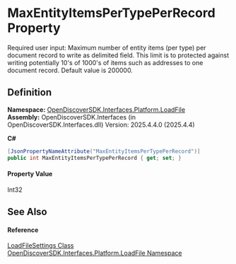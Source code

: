 # MaxEntityItemsPerTypePerRecord Property


Required user input: Maximum number of entity items (per type) per document record to write as delimited field. This limit is to protected against writing potentially 10's of 1000's of items such as addresses to one document record. Default value is 200000.



## Definition
**Namespace:** <a href="64ba929d-e4db-0192-acbb-9e65aff4a599">OpenDiscoverSDK.Interfaces.Platform.LoadFile</a>  
**Assembly:** OpenDiscoverSDK.Interfaces (in OpenDiscoverSDK.Interfaces.dll) Version: 2025.4.4.0 (2025.4.4)

**C#**
``` C#
[JsonPropertyNameAttribute("MaxEntityItemsPerTypePerRecord")]
public int MaxEntityItemsPerTypePerRecord { get; set; }
```



#### Property Value
Int32

## See Also


#### Reference
<a href="ee220e30-2094-dd55-5185-7f3f158d4dbf">LoadFileSettings Class</a>  
<a href="64ba929d-e4db-0192-acbb-9e65aff4a599">OpenDiscoverSDK.Interfaces.Platform.LoadFile Namespace</a>  
